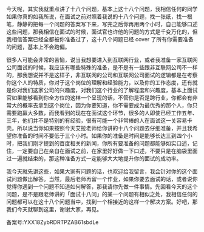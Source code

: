 今天呢，其实我就重点讲了十八个问题，基本上这十八个问题，我相信任何的同学如果你真的如我所说，在面试之前对照着我说的十八个问题，找一张纸，找一根笔，静静的把每一个问题的答案写下来，写完之后你再用两个小时，自己能够口述这些问题，那我相信在面试的时候，面试官也许他的问题的方式是千变万化的，但我相信答案已经全都被你准备过了，这十八个问题已经 cover 了所有你需要准备的问题，基本上不会跑偏。

很多人可能会非常的苦恼，说当我想要进入到互联网行业，或者我准备一家互联网公司面试的时候，我应该有哪些特殊的准备，是不是有一些跟非互联网公司不一样的，那我想说并不是这样子，非互联网的公司和互联网公司面试的逻辑都是在考察你这个人的特质，你对于这个岗位的理解和经验能力，以及你的工作态度，还有就是你对我们这家公司的兴趣度，对我们这个行业的了解程度和兴趣度，基本上面试官如果能够看到你全方位的这样一个呈现的话，不管你是否是跨行业，你都会有非常大的概率去拿到这个岗位，因为你要知道，你不需要成为最优秀的那个人，你只需要跑赢大多数，而我看到的现在在面试这个环节，很多的人即使已经工作五年、三年，他们并不是特别的有经验，很有可能一个非常棒的人在面试这一关容易卡壳。所以说当你如果按照今天艾拉老师给你讲的十八个问题去仔细准备，并且我希望你准备的时间不要低于三个小时。如果你的准备是时间是能够长达三到四个小时，把我们刚才提到的百度相关的新闻，你所有要准备的问题都能够如实口述，记住，一定要自己在亲自在面试之前，在家里好好做一下口述，不要只是在脑袋里面过一遍就结束的，那这种准备方式一定能够大大地提升你的面试的成功率。

我今天就先讲这些，如果大家有问题的话，也欢迎给我留言，我会针对你的这个面试问题做出解答。当然，最后老师再留一个作业，如果你要去面试的话，或者说你觉得你遇到一个问题不知道如何解答，那我请你先做一件事情。先回看今天的这个问题，是不是跟老师讲的「面试十八问」的某一个问题有相似之处，我相信任何的问题都可以在这十八个问题当中，找到一个相接近的这样一个解决方案。好吧，那我们今天就聊到这里，谢谢大家，再见。

备案号:YXX18ZybRDRTPZAB61sbdLe